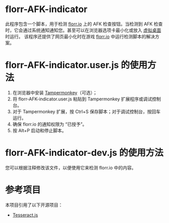 # florr-AFK-indicator
此程序包含一个脚本，用于检测 [florr.io](https://florr.io) 上的 AFK 检查按钮。当检测到 AFK 检查时，它会通过系统通知通知您。甚至可以在浏览器选项卡最小化或放入 [虚拟桌面](https://learn.microsoft.com/en-us/archive/blogs/uspartner_ts2team/windows-virtual-desktop) 时运行。
该程序还提供了网页最小化时在游戏 [florr.io](https://florr.io) 中运行检测脚本的解决方案。

# florr-AFK-indicator.user.js 的使用方法
1. 在浏览器中安装 [Tampermonkey](https://www.tampermonkey.net/)（可选）；
2. 将 florr-AFK-indicator.user.js 粘贴到 Tampermonkey 扩展程序或调试控制台。
3. 对于 Tampermonkey 扩展，按 Ctrl+S 保存脚本；对于调试控制台，按回车运行。
4. 确保 florr.io 的通知权限为 “已授予”。
5. 按 Alt+P 启动和停止脚本。

# florr-AFK-indicator-dev.js 的使用方法
您可以根据注释修改该文件，以便使用它来检测 florr.io 中的内容。

# 参考项目
本项目引用了以下开源项目：
- [Tesseract.js](https://github.com/naptha/tesseract.js)

